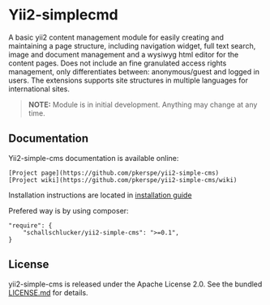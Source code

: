 # Yii2-simplecmd
A basic yii2 content management module for easily creating and maintaining a page structure, including navigation widget, full text search, image and document management and a wysiwyg html editor for the content pages.
Does not include an fine granulated access rights management, only differentiates between: anonymous/guest and logged in users. 
The extensions supports site structures in multiple languages for international sites.

> **NOTE:** Module is in initial development. Anything may change at any time.

## Documentation

Yii2-simple-cms documentation is available online: 

    [Project page](https://github.com/pkerspe/yii2-simple-cms)
    [Project wiki](https://github.com/pkerspe/yii2-simple-cms/wiki)

Installation instructions are located in [installation guide](https://github.com/pkerspe/yii2-simple-cms/wiki)

Prefered way is by using composer:

    "require": {
        "schallschlucker/yii2-simple-cms": ">=0.1",
    }

## License

yii2-simple-cms is released under the Apache License 2.0. See the bundled [LICENSE.md](LICENSE.md) for details.
